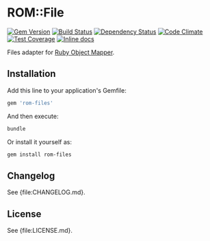 [gem]: https://rubygems.org/gems/rom-files
[travis]: https://travis-ci.org/alsemyonov/rom-files
[gemnasium]: https://gemnasium.com/alsemyonov/rom-files
[codeclimate]: https://codeclimate.com/github/alsemyonov/rom-files
[inchpages]: http://inch-ci.org/github/alsemyonov/rom-files

# ROM::File

[![Gem Version](https://badge.fury.io/rb/rom-files.svg)][gem]
[![Build Status](https://travis-ci.org/alsemyonov/rom-files.svg?branch=master)][travis]
[![Dependency Status](https://gemnasium.com/alsemyonov/rom-files.png)][gemnasium]
[![Code Climate](https://codeclimate.com/github/alsemyonov/rom-files/badges/gpa.svg)][codeclimate]
[![Test Coverage](https://codeclimate.com/github/alsemyonov/rom-files/badges/coverage.svg)][codeclimate]
[![Inline docs](http://inch-ci.org/github/alsemyonov/rom-files.svg?branch=master)][inchpages]

Files adapter for [Ruby Object Mapper](https://github.com/rom-rb/rom).

## Installation

Add this line to your application's Gemfile:

```ruby
gem 'rom-files'
```

And then execute:

```bash
bundle
```

Or install it yourself as:

```bash
gem install rom-files
```

## Changelog

See {file:CHANGELOG.md}.

## License

See {file:LICENSE.md}.
